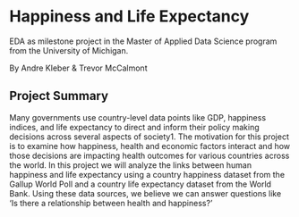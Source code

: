 # Happiness and Life Expectancy

EDA as milestone project in the Master of Applied Data Science program from the University of Michigan.

By Andre Kleber & Trevor McCalmont
 
## Project Summary
Many governments use country-level data points like GDP, happiness indices, and life expectancy to direct and inform their policy making decisions across several aspects of society1. The motivation for this project is to examine how happiness, health and economic factors interact and how those decisions are impacting health outcomes for various countries across the world. In this project we will analyze the links between human happiness and life expectancy using a country happiness dataset from the Gallup World Poll and a country life expectancy dataset from the World Bank. Using these data sources, we believe we can answer questions like ‘Is there a relationship between health and happiness?’
